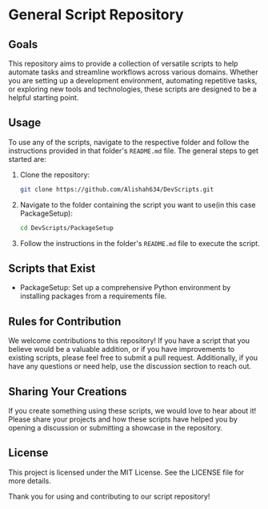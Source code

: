 # General Script Repository

## Goals
This repository aims to provide a collection of versatile scripts to help automate tasks and streamline workflows across various domains. Whether you are setting up a development environment, automating repetitive tasks, or exploring new tools and technologies, these scripts are designed to be a helpful starting point.

## Usage
To use any of the scripts, navigate to the respective folder and follow the instructions provided in that folder's `README.md` file. The general steps to get started are:

1. Clone the repository:
    ```sh
    git clone https://github.com/Alishah634/DevScripts.git
    ```

2. Navigate to the folder containing the script you want to use(in this case PackageSetup):
    ```sh
    cd DevScripts/PackageSetup
    ```

3. Follow the instructions in the folder's `README.md` file to execute the script.

## Scripts that Exist
- PackageSetup: Set up a comprehensive Python environment by installing packages from a requirements file.

## Rules for Contribution
We welcome contributions to this repository! If you have a script that you believe would be a valuable addition, or if you have improvements to existing scripts, please feel free to submit a pull request. Additionally, if you have any questions or need help, use the discussion section to reach out.

## Sharing Your Creations
If you create something using these scripts, we would love to hear about it! Please share your projects and how these scripts have helped you by opening a discussion or submitting a showcase in the repository.

## License
This project is licensed under the MIT License. See the LICENSE file for more details.

Thank you for using and contributing to our script repository!
